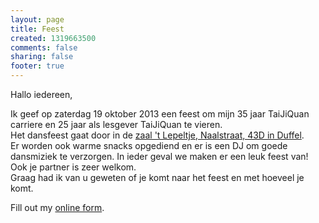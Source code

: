```yaml
--- 
layout: page
title: Feest	
created: 1319663500
comments: false
sharing: false  
footer: true
---
```

Hallo iedereen,

Ik geef op zaterdag 19 oktober 2013 een feest om mijn 35 jaar TaiJiQuan carriere en 25 jaar als lesgever TaiJiQuan te vieren.   
Het dansfeest gaat door in de [zaal 't Lepeltje, Naalstraat, 43D in Duffel](https://maps.google.be/maps?q=Naalstraat,+43D+in+Duffel&ll=51.058336,4.511776&spn=0.103794,0.245819&hnear=Naalstraat+43,+Sint+-+Katelijne+-+Waver+2860+Duffel,+Antwerpen,+Vlaams+Gewest&gl=be&t=m&z=13).    
Er worden ook warme snacks opgediend en er is een DJ om goede dansmiziek te verzorgen. In ieder geval we maken er een leuk feest van! Ook je partner is zeer welkom.  
Graag had ik van u geweten of je komt naar het feest en met hoeveel je komt.


<div id="wufoo-z7x3x5">
Fill out my <a href="http://joachimvdh.wufoo.com/forms/z7x3x5">online form</a>.
</div>
<script type="text/javascript">var z7x3x5;(function(d, t) {
var s = d.createElement(t), options = {
'userName':'joachimvdh', 
'formHash':'z7x3x5', 
'autoResize':true,
'height':'400',
'async':true,
'header':'show'};
s.src = ('https:' == d.location.protocol ? 'https://' : 'http://') + 'wufoo.com/scripts/embed/form.js';
s.onload = s.onreadystatechange = function() {
var rs = this.readyState; if (rs) if (rs != 'complete') if (rs != 'loaded') return;
try { z7x3x5 = new WufooForm();z7x3x5.initialize(options);z7x3x5.display(); } catch (e) {}};
var scr = d.getElementsByTagName(t)[0], par = scr.parentNode; par.insertBefore(s, scr);
})(document, 'script');</script>